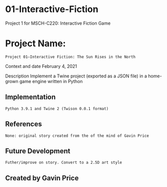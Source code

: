 # 01-Interactive-Fiction
Project 1 for MSCH-C220: Interactive Fiction Game

# Project Name:
    Project 01—Interactive Fiction: The Sun Rises in the North

Context and date
    February 4, 2021

Description
    Implement a Twine project (exported as a JSON file) in a home-grown game engine written in Python

## Implementation
    Python 3.9.1 and Twine 2 (Twison 0.0.1 format)

## References
    None: original story created from the of the mind of Gavin Price 

## Future Development
    Futher/improve on story. Convert to a 2.5D art style

## Created by Gavin Price
